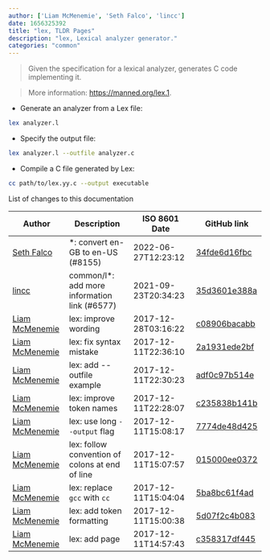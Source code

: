 ```yaml
---
author: ['Liam McMenemie', 'Seth Falco', 'lincc']
date: 1656325392
title: "lex, TLDR Pages"
description: "lex, Lexical analyzer generator."
categories: "common"
---
```

> Given the specification for a lexical analyzer, generates C code implementing it.

> More information: <https://manned.org/lex.1>.

- Generate an analyzer from a Lex file:

```bash
lex analyzer.l
```

- Specify the output file:

```bash
lex analyzer.l --outfile analyzer.c
```

- Compile a C file generated by Lex:

```bash
cc path/to/lex.yy.c --output executable
```
List of changes to this documentation


Author | Description | ISO 8601 Date | GitHub link
------|-----|-----|-----
[Seth Falco](mailto:seth@falco.fun) | *: convert en-GB to en-US (#8155) | 2022-06-27T12:23:12 | [34fde6d16fbc](https://github.com/tldr-pages/tldr/commit/34fde6d16fbc0a3c45fff5903f0fc2597547b1bb)
[lincc](mailto:46962923+blueskyson@users.noreply.github.com) | common/l*: add more information link (#6577) | 2021-09-23T20:34:23 | [35d3601e388a](https://github.com/tldr-pages/tldr/commit/35d3601e388ad4b54affea092d6dd4f0a8be37d2)
[Liam McMenemie](mailto:liam@lmcm.io) | lex: improve wording | 2017-12-28T03:16:22 | [c08906bacabb](https://github.com/tldr-pages/tldr/commit/c08906bacabb747b685f13ec9fe248f2353c1d6a)
[Liam McMenemie](mailto:lm251@st-andrews.ac.uk) | lex: fix syntax mistake | 2017-12-11T22:36:10 | [2a1931ede2bf](https://github.com/tldr-pages/tldr/commit/2a1931ede2bfa5b04a0a84b74c277b6a7b09e4e9)
[Liam McMenemie](mailto:lm251@st-andrews.ac.uk) | lex: add --outfile example | 2017-12-11T22:30:23 | [adf0c97b514e](https://github.com/tldr-pages/tldr/commit/adf0c97b514e7e6efb86f4fc5191766e2a5ec48c)
[Liam McMenemie](mailto:lm251@st-andrews.ac.uk) | lex: improve token names | 2017-12-11T22:28:07 | [c235838b141b](https://github.com/tldr-pages/tldr/commit/c235838b141b67fdfe76417a347eb622a2c422c4)
[Liam McMenemie](mailto:lm251@st-andrews.ac.uk) | lex: use long `--output` flag | 2017-12-11T15:08:17 | [7774de48d425](https://github.com/tldr-pages/tldr/commit/7774de48d425c7d7a78cfb23791c9440d4a787e0)
[Liam McMenemie](mailto:lm251@st-andrews.ac.uk) | lex: follow convention of colons at end of line | 2017-12-11T15:07:57 | [015000ee0372](https://github.com/tldr-pages/tldr/commit/015000ee0372dfa3fb6aab46d6e63e1fc3597292)
[Liam McMenemie](mailto:lm251@st-andrews.ac.uk) | lex: replace `gcc` with `cc` | 2017-12-11T15:04:04 | [5ba8bc61f4ad](https://github.com/tldr-pages/tldr/commit/5ba8bc61f4ad66bedd52872f9ef1882c822a0ad6)
[Liam McMenemie](mailto:lm251@st-andrews.ac.uk) | lex: add token formatting | 2017-12-11T15:00:38 | [5d07f2c4b083](https://github.com/tldr-pages/tldr/commit/5d07f2c4b08329eed4b98fa77660102979669a95)
[Liam McMenemie](mailto:lm251@st-andrews.ac.uk) | lex: add page | 2017-12-11T14:57:43 | [c358317df445](https://github.com/tldr-pages/tldr/commit/c358317df445bf5f5f0a77b50cc499c8a43943a2)

